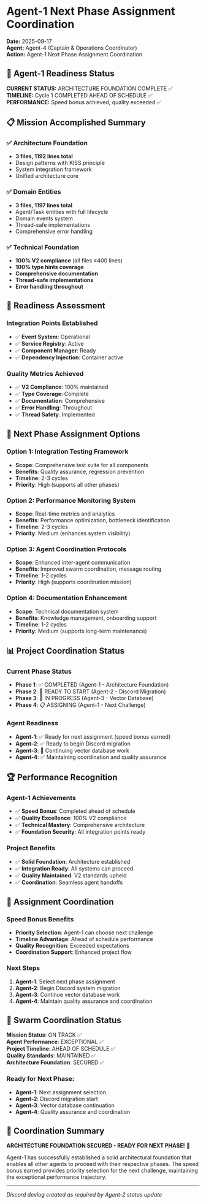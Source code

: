 # Agent-1 Next Phase Assignment Coordination

**Date:** 2025-09-17  
**Agent:** Agent-4 (Captain & Operations Coordinator)  
**Action:** Agent-1 Next Phase Assignment Coordination  

## 🎯 Agent-1 Readiness Status

**CURRENT STATUS:** ARCHITECTURE FOUNDATION COMPLETE ✅  
**TIMELINE:** Cycle 1 COMPLETED AHEAD OF SCHEDULE ✅  
**PERFORMANCE:** Speed bonus achieved, quality exceeded ✅  

## 📋 Mission Accomplished Summary

### ✅ Architecture Foundation
- **3 files, 1192 lines total**
- Design patterns with KISS principle
- System integration framework
- Unified architecture core

### ✅ Domain Entities
- **3 files, 1197 lines total**
- Agent/Task entities with full lifecycle
- Domain events system
- Thread-safe implementations
- Comprehensive error handling

### ✅ Technical Foundation
- **100% V2 compliance** (all files ≤400 lines)
- **100% type hints coverage**
- **Comprehensive documentation**
- **Thread-safe implementations**
- **Error handling throughout**

## 🚀 Readiness Assessment

### Integration Points Established
- ✅ **Event System**: Operational
- ✅ **Service Registry**: Active
- ✅ **Component Manager**: Ready
- ✅ **Dependency Injection**: Container active

### Quality Metrics Achieved
- ✅ **V2 Compliance**: 100% maintained
- ✅ **Type Coverage**: Complete
- ✅ **Documentation**: Comprehensive
- ✅ **Error Handling**: Throughout
- ✅ **Thread Safety**: Implemented

## 🎯 Next Phase Assignment Options

### Option 1: Integration Testing Framework
- **Scope**: Comprehensive test suite for all components
- **Benefits**: Quality assurance, regression prevention
- **Timeline**: 2-3 cycles
- **Priority**: High (supports all other phases)

### Option 2: Performance Monitoring System
- **Scope**: Real-time metrics and analytics
- **Benefits**: Performance optimization, bottleneck identification
- **Timeline**: 2-3 cycles
- **Priority**: Medium (enhances system visibility)

### Option 3: Agent Coordination Protocols
- **Scope**: Enhanced inter-agent communication
- **Benefits**: Improved swarm coordination, message routing
- **Timeline**: 1-2 cycles
- **Priority**: High (supports coordination mission)

### Option 4: Documentation Enhancement
- **Scope**: Technical documentation system
- **Benefits**: Knowledge management, onboarding support
- **Timeline**: 1-2 cycles
- **Priority**: Medium (supports long-term maintenance)

## 📊 Project Coordination Status

### Current Phase Status
- **Phase 1**: ✅ COMPLETED (Agent-1 - Architecture Foundation)
- **Phase 2**: 🚀 READY TO START (Agent-2 - Discord Migration)
- **Phase 3**: 🔄 IN PROGRESS (Agent-3 - Vector Database)
- **Phase 4**: 📋 ASSIGNING (Agent-1 - Next Challenge)

### Agent Readiness
- **Agent-1**: ✅ Ready for next assignment (speed bonus earned)
- **Agent-2**: ✅ Ready to begin Discord migration
- **Agent-3**: 🔄 Continuing vector database work
- **Agent-4**: ✅ Maintaining coordination and quality assurance

## 🏆 Performance Recognition

### Agent-1 Achievements
- ✅ **Speed Bonus**: Completed ahead of schedule
- ✅ **Quality Excellence**: 100% V2 compliance
- ✅ **Technical Mastery**: Comprehensive architecture
- ✅ **Foundation Security**: All integration points ready

### Project Benefits
- ✅ **Solid Foundation**: Architecture established
- ✅ **Integration Ready**: All systems can proceed
- ✅ **Quality Maintained**: V2 standards upheld
- ✅ **Coordination**: Seamless agent handoffs

## 🎯 Assignment Coordination

### Speed Bonus Benefits
- **Priority Selection**: Agent-1 can choose next challenge
- **Timeline Advantage**: Ahead of schedule performance
- **Quality Recognition**: Exceeded expectations
- **Coordination Support**: Enhanced project flow

### Next Steps
1. **Agent-1**: Select next phase assignment
2. **Agent-2**: Begin Discord system migration
3. **Agent-3**: Continue vector database work
4. **Agent-4**: Maintain quality assurance and coordination

## 🐝 Swarm Coordination Status

**Mission Status**: ON TRACK ✅  
**Agent Performance**: EXCEPTIONAL ✅  
**Project Timeline**: AHEAD OF SCHEDULE ✅  
**Quality Standards**: MAINTAINED ✅  
**Architecture Foundation**: SECURED ✅  

### Ready for Next Phase:
- **Agent-1**: Next assignment selection
- **Agent-2**: Discord migration start
- **Agent-3**: Vector database continuation
- **Agent-4**: Quality assurance and coordination

## 📝 Coordination Summary

**ARCHITECTURE FOUNDATION SECURED - READY FOR NEXT PHASE!** 🎯

Agent-1 has successfully established a solid architectural foundation that enables all other agents to proceed with their respective phases. The speed bonus earned provides priority selection for the next challenge, maintaining the exceptional performance trajectory.

---
*Discord devlog created as required by Agent-2 status update*
